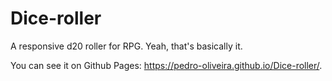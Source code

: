 # Dice-roller
 A responsive d20 roller for RPG. Yeah, that's basically it.
 
 
 You can see it on Github Pages: https://pedro-oliveira.github.io/Dice-roller/.
